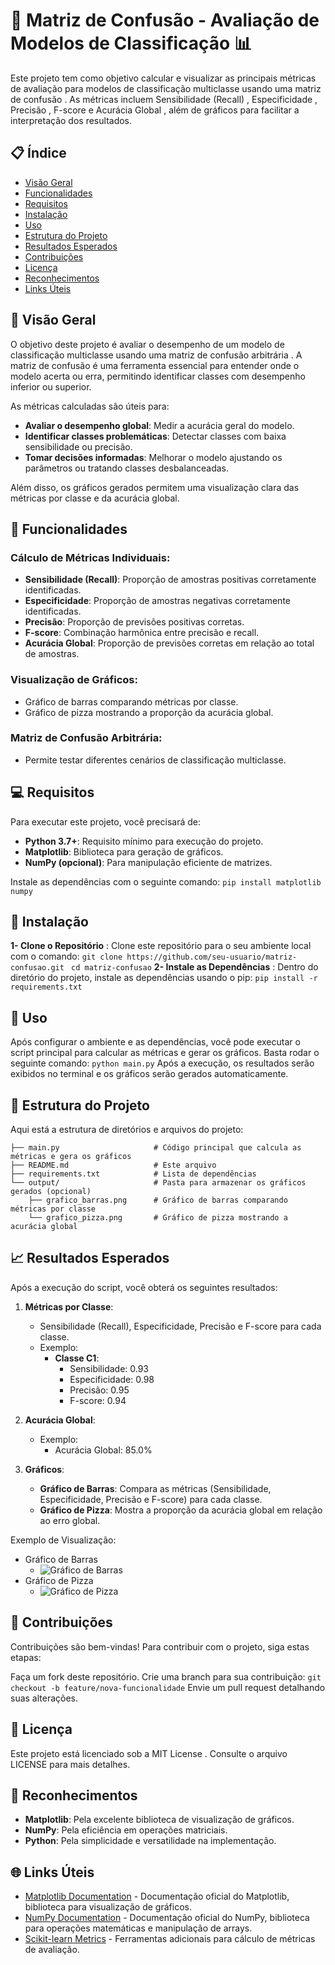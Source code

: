 # 🧮 Matriz de Confusão - Avaliação de Modelos de Classificação 📊
Este projeto tem como objetivo calcular e visualizar as principais métricas de avaliação para modelos de classificação multiclasse usando uma matriz de confusão . As métricas incluem Sensibilidade (Recall) , Especificidade , Precisão , F-score e Acurácia Global , além de gráficos para facilitar a interpretação dos resultados.
## 📋 Índice
- [Visão Geral](#-visão-geral)
- [Funcionalidades](#-funcionalidades)
- [Requisitos](#-requisitos)
- [Instalação](#-instalação)
- [Uso](#-uso)
- [Estrutura do Projeto](#-estrutura-do-projeto)
- [Resultados Esperados](#-resultados-esperados)
- [Contribuições](#-contribuições)
- [Licença](#-licença)
- [Reconhecimentos](#-reconhecimentos)
- [Links Úteis](#-links-úteis)

## 🌟 Visão Geral
O objetivo deste projeto é avaliar o desempenho de um modelo de classificação multiclasse usando uma matriz de confusão arbitrária . A matriz de confusão é uma ferramenta essencial para entender onde o modelo acerta ou erra, permitindo identificar classes com desempenho inferior ou superior.

As métricas calculadas são úteis para:

- **Avaliar o desempenho global**: Medir a acurácia geral do modelo.
- **Identificar classes problemáticas**: Detectar classes com baixa sensibilidade ou precisão.
- **Tomar decisões informadas**: Melhorar o modelo ajustando os parâmetros ou tratando classes desbalanceadas.

Além disso, os gráficos gerados permitem uma visualização clara das métricas por classe e da acurácia global.


## 🔧 Funcionalidades

### Cálculo de Métricas Individuais:
- **Sensibilidade (Recall)**: Proporção de amostras positivas corretamente identificadas.
- **Especificidade**: Proporção de amostras negativas corretamente identificadas.
- **Precisão**: Proporção de previsões positivas corretas.
- **F-score**: Combinação harmônica entre precisão e recall.
- **Acurácia Global**: Proporção de previsões corretas em relação ao total de amostras.

### Visualização de Gráficos:
- Gráfico de barras comparando métricas por classe.
- Gráfico de pizza mostrando a proporção da acurácia global.

### Matriz de Confusão Arbitrária:
- Permite testar diferentes cenários de classificação multiclasse.


## 💻 Requisitos
Para executar este projeto, você precisará de:

- **Python 3.7+**: Requisito mínimo para execução do projeto.
- **Matplotlib**: Biblioteca para geração de gráficos.
- **NumPy (opcional)**: Para manipulação eficiente de matrizes.

Instale as dependências com o seguinte comando:
`pip install matplotlib numpy`
## 🔧 Instalação
**1- Clone o Repositório** :
Clone este repositório para o seu ambiente local com o comando:
`git clone https://github.com/seu-usuario/matriz-confusao.git
`
`cd matriz-confusao`
**2- Instale as Dependências** :
Dentro do diretório do projeto, instale as dependências usando o pip:
`pip install -r requirements.txt`
## 🚀 Uso
Após configurar o ambiente e as dependências, você pode executar o script principal para calcular as métricas e gerar os gráficos. Basta rodar o seguinte comando:
`python main.py`
Após a execução, os resultados serão exibidos no terminal e os gráficos serão gerados automaticamente.
## 📂 Estrutura do Projeto
Aqui está a estrutura de diretórios e arquivos do projeto:

```matriz-confusao/
├── main.py                     # Código principal que calcula as métricas e gera os gráficos
├── README.md                   # Este arquivo
├── requirements.txt            # Lista de dependências
└── output/                     # Pasta para armazenar os gráficos gerados (opcional)
    ├── grafico_barras.png      # Gráfico de barras comparando métricas por classe
    └── grafico_pizza.png       # Gráfico de pizza mostrando a acurácia global
```

## 📈 Resultados Esperados
Após a execução do script, você obterá os seguintes resultados:

1. **Métricas por Classe**:
   - Sensibilidade (Recall), Especificidade, Precisão e F-score para cada classe.
   - Exemplo:
     - **Classe C1**:
       - Sensibilidade: 0.93
       - Especificidade: 0.98
       - Precisão: 0.95
       - F-score: 0.94

2. **Acurácia Global**:
   - Exemplo:
     - Acurácia Global: 85.0%

3. **Gráficos**:
   - **Gráfico de Barras**: Compara as métricas (Sensibilidade, Especificidade, Precisão e F-score) para cada classe.
   - **Gráfico de Pizza**: Mostra a proporção da acurácia global em relação ao erro global.
 
  

Exemplo de Visualização:

- Gráfico de Barras
     - ![Gráfico de Barras](gráfico_de_barras.png)
- Gráfico de Pizza
    - ![Gráfico de Pizza](gráfico_de_pizza.png)

## 🤝 Contribuições
Contribuições são bem-vindas! Para contribuir com o projeto, siga estas etapas:

Faça um fork deste repositório.
Crie uma branch para sua contribuição:
`git checkout -b feature/nova-funcionalidade`
Envie um pull request detalhando suas alterações.
## 📜 Licença
Este projeto está licenciado sob a MIT License . Consulte o arquivo LICENSE para mais detalhes.

## 🙏 Reconhecimentos
- **Matplotlib**: Pela excelente biblioteca de visualização de gráficos.
- **NumPy**: Pela eficiência em operações matriciais.
- **Python**: Pela simplicidade e versatilidade na implementação.

## 🌐 Links Úteis
- [Matplotlib Documentation](https://matplotlib.org/stable/contents.html) - Documentação oficial do Matplotlib, biblioteca para visualização de gráficos.
- [NumPy Documentation](https://numpy.org/doc/) - Documentação oficial do NumPy, biblioteca para operações matemáticas e manipulação de arrays.
- [Scikit-learn Metrics](https://scikit-learn.org/stable/modules/model_evaluation.html#classification-metrics) - Ferramentas adicionais para cálculo de métricas de avaliação.
